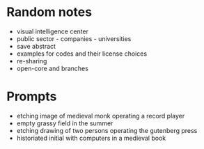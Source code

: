 # Random notes

- visual intelligence center
- public sector - companies - universities
- save abstract
- examples for codes and their license choices
- re-sharing
- open-core and branches


# Prompts

- etching image of medieval monk operating a record player
- empty grassy field in the summer
- etching drawing of two persons operating the gutenberg press
- historiated initial with computers in a medieval book
